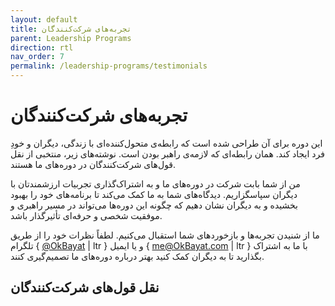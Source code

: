 ```yaml
---
layout: default
title: تجربه‌های شرکت‌کنندگان
parent: Leadership Programs
direction: rtl
nav_order: 7
permalink: /leadership-programs/testimonials
---
```


# تجربه‌های شرکت‌کنندگان
این دوره برای آن طراحی شده است که رابطه‌ی متحول‌کننده‌ای با زندگی، دیگران و خودِ فرد ایجاد کند. همان رابطه‌ای که لازمه‌ی راهبر بودن است. نوشته‌های زیر، منتخبی از نقل قول‌های شرکت‌کنندگان در دوره‌های ما هستند.

من از شما بابت شرکت در دوره‌های ما و به اشتراک‌گذاری تجربیات ارزشمندتان با دیگران سپاسگزاریم. دیدگاه‌های شما به ما کمک می‌کند تا برنامه‌های خود را بهبود بخشیده و به دیگران نشان دهیم که چگونه این دوره‌ها می‌تواند در مسیر راهبری و موفقیت شخصی و حرفه‌ای تأثیرگذار باشد.

ما از شنیدن تجربه‌ها و بازخوردهای شما استقبال می‌کنیم. لطفاً نظرات خود را از طریق تلگرام { [@OkBayat](https://t.me/OKBayat) | ltr } و یا ایمیل { [me@OkBayat.com](mailto:me@OkBayat.com) | ltr } با ما به اشتراک بگذارید تا به دیگران کمک کنید بهتر درباره دوره‌های ما تصمیم‌گیری کنند.

## نقل قول‌های شرکت‌کنندگان
